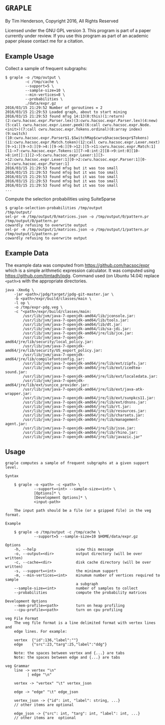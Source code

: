 # `GRAPLE`

By Tim Henderson, Copyright 2016, All Rights Reserved

Licensed under the GNU GPL version 3. This program is part of a paper
currently under review. If you use this program as part of an academic paper
please contact me for a citation.

## Example Usage

Collect a sample of frequent subgraphs:

    $ graple -o /tmp/output \
             -c /tmp/cache \
             --support=5 \
             --sample-size=10 \
             --min-vertices=8 \
             --probabilities \
             ./data/expr.gz
    2016/03/15 21:29:52 Number of goroutines = 2
    2016/03/15 21:29:53 Loaded graph, about to start mining
    2016/03/15 21:29:53 found mfsg 14:13(0:this)(1:return)(2:cwru.hacsoc.expr.Parser.lex)(3:cwru.hacsoc.expr.Parser.lex)(4:new)(5:call cwru.hacsoc.expr.Lexer.peek)(6:call cwru.hacsoc.expr.Node.<init>)(7:call cwru.hacsoc.expr.Tokens.ordinal)(8:array index)(9:switch)(10:cwru.hacsoc.expr.Parser$1.$SwitchMap$cwru$hacsoc$expr$Tokens)(11:cwru.hacsoc.expr.Match.token)(12:call cwru.hacsoc.expr.Lexer.next)[9->1:][9->3:][9->4:][9->6:][9->12:][5->11:cwru.hacsoc.expr.Match:1][11->7:cwru.hacsoc.expr.Tokens:1][7->8:int:2][8->9:int:0][10->8:int[]:1][2->5:cwru.hacsoc.expr.Lexer:1][3->12:cwru.hacsoc.expr.Lexer:1][0->2:cwru.hacsoc.expr.Parser:1][0->3:cwru.hacsoc.expr.Parser:1]
    2016/03/15 21:29:53 found mfsg but it was too small
    2016/03/15 21:29:53 found mfsg but it was too small
    2016/03/15 21:29:53 found mfsg but it was too small
    2016/03/15 21:29:53 found mfsg but it was too small
    2016/03/15 21:29:53 found mfsg but it was too small
    ...

Compute the selection probabilities using SuiteSparse

    $ graple-selection-probabilities /tmp/output
    /tmp/output/
    sel-pr -m /tmp/output/0/matrices.json -o /tmp/output/0/pattern.pr
    /tmp/output/0/pattern.pr
    cowardly refusing to overwrite output
    sel-pr -m /tmp/output/1/matrices.json -o /tmp/output/1/pattern.pr
    /tmp/output/1/pattern.pr
    cowardly refusing to overwrite output


## Example Data

The example data was computed from <https://github.com/hacsoc/expr> which is a
simple arithmetic expression calculator. It was computed using
<https://github.com/timtadh/jpdg>. Command used (on Ubuntu 14.04) replace
`<path>`s with the appropriate directories.

```
java -Xmx6g \
    -jar <path>/jpdg/target/jpdg-git-master.jar \
    -b <path>/expr/build/classes/main \
    -l op \
    -o /tmp/expr-pdg.veg \
    -c "<path>/expr/build/classes/main:
        /usr/lib/jvm/java-7-openjdk-amd64/lib/jconsole.jar:
        /usr/lib/jvm/java-7-openjdk-amd64/lib/tools.jar:
        /usr/lib/jvm/java-7-openjdk-amd64/lib/dt.jar:
        /usr/lib/jvm/java-7-openjdk-amd64/lib/sa-jdi.jar:
        /usr/lib/jvm/java-7-openjdk-amd64/jre/lib/jce.jar:
        /usr/lib/jvm/java-7-openjdk-amd64/jre/lib/security/local_policy.jar:
        /usr/lib/jvm/java-7-openjdk-amd64/jre/lib/security/US_export_policy.jar:
        /usr/lib/jvm/java-7-openjdk-amd64/jre/lib/compilefontconfig.jar:
        /usr/lib/jvm/java-7-openjdk-amd64/jre/lib/ext/zipfs.jar:
        /usr/lib/jvm/java-7-openjdk-amd64/jre/lib/ext/icedtea-sound.jar:
        /usr/lib/jvm/java-7-openjdk-amd64/jre/lib/ext/localedata.jar:
        /usr/lib/jvm/java-7-openjdk-amd64/jre/lib/ext/sunjce_provider.jar:
        /usr/lib/jvm/java-7-openjdk-amd64/jre/lib/ext/java-atk-wrapper.jar:
        /usr/lib/jvm/java-7-openjdk-amd64/jre/lib/ext/sunpkcs11.jar:
        /usr/lib/jvm/java-7-openjdk-amd64/jre/lib/ext/dnsns.jar:
        /usr/lib/jvm/java-7-openjdk-amd64/jre/lib/rt.jar:
        /usr/lib/jvm/java-7-openjdk-amd64/jre/lib/resources.jar:
        /usr/lib/jvm/java-7-openjdk-amd64/jre/lib/charsets.jar:
        /usr/lib/jvm/java-7-openjdk-amd64/jre/lib/management-agent.jar:
        /usr/lib/jvm/java-7-openjdk-amd64/jre/lib/jsse.jar:
        /usr/lib/jvm/java-7-openjdk-amd64/jre/lib/rhino.jar:
        /usr/lib/jvm/java-7-openjdk-amd64/jre/lib/javazic.jar"
```


## Usage

```
graple computes a sample of frequent subgraphs at a given support level.

Syntax

    $ graple -o <path> -c <path> \
             --support=<int> --sample-size=<int> \
             [Options]* \
             [Development Options]* \
             <input-path>

    The input path should be a file (or a gzipped file) in the veg format.

Example

    $ graple -o /tmp/output -c /tmp/cache \
             --support=5 --sample-size=10 $HOME/data/expr.gz

Options
    -h, --help                  view this message
    -o, --output=<dir>          output directory (will be over written)
    -c, --cache=<dir>           disk cache directory (will be over written)
    -s, --support=<int>         the minimum support
    -m, --min-vertices=<int>    minumum number of vertices required to sample
                                a subgraph
    --sample-size=<int>         number of samples to collect
    --probabilities             compute the probability matrices

Development Options
    --mem-profile=<path>        turn on heap profiling
    --cpu-profile=<path>        turn on cpu profiling

veg File Format
    The veg file format is a line delimited format with vertex lines and
    edge lines. For example:

    vertex	{"id":136,"label":""}
    edge	{"src":23,"targ":25,"label":"ddg"}

    Note: the spaces between vertex and {...} are tabs
    Note: the spaces between edge and {...} are tabs

veg Grammar
    line -> vertex "\n"
          | edge "\n"

    vertex -> "vertex" "\t" vertex_json

    edge -> "edge" "\t" edge_json

    vertex_json -> {"id": int, "label": string, ...}
    // other items are optional

    edge_json -> {"src": int, "targ": int, "label": int, ...}
    // other items are  optional
```
